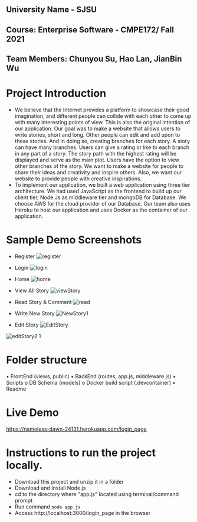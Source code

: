 ## University Name - SJSU 
## Course: Enterprise Software - CMPE172/ Fall 2021
## Team Members: Chunyou Su, Hao Lan, JianBin Wu

# Project Introduction 
-  We believe that the Internet provides a platform to showcase their good imagination, and different people can collide with each other to come up with many interesting points of view. This is also the original intention of our application. Our goal was to make a website that allows users to write stories, short and long. Other people can edit and add upon to these stories. And in doing so, creating branches for each story. A story can have many branches. Users can give a rating or like to each branch in any part of a story. The story path with the highest rating will be displayed and serve as the main plot. Users have the option to view other branches of the story. We want to make a website for people to share their ideas and creativity and inspire others. Also, we want our website to provide people with creative inspirations. 
-  To implement our application, we built a web application using three tier architecture. We had used JavaScript as the frontend to build up our client tier, Node.Js as middleware tier and mongoDB for Database. We choose AWS for the cloud provider of our Database. Our team also uses Heroku to host our application and uses Docker as the container of our application.
  
# Sample Demo Screenshots 
- Register
![register](https://user-images.githubusercontent.com/70332991/142042376-7ddc7bac-6515-4e79-bdb6-032840228ede.png)

- Login
![login](https://user-images.githubusercontent.com/70332991/142042406-1134f3f2-8ee1-4be5-b87c-f2808fe3897a.png)

- Home
![home](https://user-images.githubusercontent.com/70332991/142042432-23ebc4b9-9611-4432-8695-0343118c6ec4.png)

- View All Story
![viewStory](https://user-images.githubusercontent.com/70332991/142042446-f81edba9-bf9c-444b-8d18-4387b4d1f95a.png)

- Read Story & Comment
![read](https://user-images.githubusercontent.com/70332991/142044357-6604244d-4190-4888-8e65-be0546b0b279.png)

- Write New Story
![NewStory1](https://user-images.githubusercontent.com/70332991/142043763-e838779a-2517-46d8-9dfc-cbfbfdf1895a.png)

- Edit Story
![EditStory](https://user-images.githubusercontent.com/70332991/142042518-90ab886f-7f2a-49fe-8270-21033aed43a0.png)
 
![editStory2 1](https://user-images.githubusercontent.com/70332991/142043733-134328ff-9de1-4fe7-89a6-38b0e2b8acfa.png)


# Folder structure
• FrontEnd (views, public) 
• BackEnd (routes, app.js, middleware.js)
• Scripts 
o DB Schema (models)
o Docker build script (.devcontainer)
• Readme

# Live Demo
  https://nameless-dawn-24131.herokuapp.com/login_page
# Instructions to run the project locally.
-   Download this project and unzip it in a folder
-   Download and Install Node.js
-   cd to the directory where "app.js" located using terminal/command prompt
-   Run command `node app.js`
-   Access http://localhost:3000/login_page in the browser


